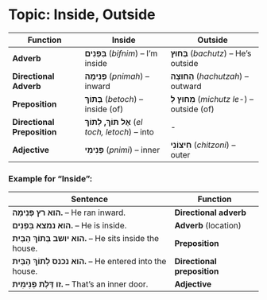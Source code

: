# Topic: Inside, Outside

| **Function**                       | **Inside**                                       | **Outside**                                             |
|------------------------------------|--------------------------------------------------|----------------------------------------------------------|
| **Adverb**    | **בִּפְנִים** (*bifnim*) – I’m inside             | **בַּחוּץ** (*bachutz*) – He’s outside                   |
| **Directional Adverb**  | **פְּנִימָה** (*pnimah*) – inward              | **הַחוּצָה** (*hachutzah*) – outward                     |
| **Preposition**       | **בְּתוֹךְ** (*betoch*) – inside (of)            | **מִחוּץ לְ** (*michutz le-*) – outside (of)            |
| **Directional Preposition**  | **אֶל תּוֹךְ, לְתוֹךְ** (*el toch, letoch*) – into                     | -     |
| **Adjective**                | **פְּנִימִי** (*pnimi*) – inner                   | **חִיצוֹנִי** (*chitzoni*) – outer                       |

### Example for “Inside”:

| Sentence | Function |
|---------|----------|
| **הוא רץ פְּנִימָה.** – He ran inward. | **Directional adverb** |
| **הוא נמצא בִּפְנִים.** – He is inside. | **Adverb** (location) |
| **הוא יושב בְּתוֹךְ הַבַּיִת.** – He sits inside the house. | **Preposition** |
| **הוא נכנס לְתוֹךְ הַבַּיִת.** – He entered into the house. | **Directional preposition** |
| **זו דֶּלֶת פְּנִימִית.** – That’s an inner door. | **Adjective** |
